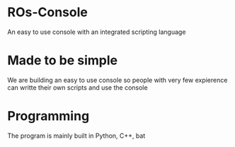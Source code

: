# ROs-Console
An easy to use console with an integrated scripting language

# Made to be simple
We are building an easy to use console so people with very few expierence can writte their own scripts and use the console

# Programming
The program is mainly built in Python, C++, bat 
